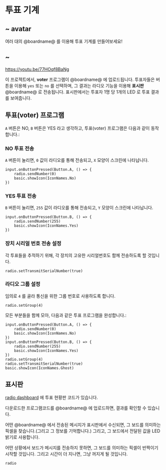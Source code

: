 # 투표 기계

## ~ avatar

여러 대의 @boardname@ 를 이용해 투표 기계를 만들어보세요!

## ~

https://youtu.be/77HOqf8BaNg

이 프로젝트에서, **voter** 프로그램이 @boardname@ 에 업로드됩니다. 투표자들은 버튼을 이용해 `yes` 또는 `no` 를 선택하며, 그 결과는 라디오 기능을 이용해 **표시판** @boardname@ 로 전송됩니다. 표시판에서는 투표자 1명 당 1개의 LED 로 투표 결과를 보여줍니다.

## 투표(voter) 프로그램

`A` 버튼은 NO, `B` 버튼은 YES 라고 생각하고, 투표(voter) 프로그램은 다음과 같이 동작합니다.:

### NO 투표 전송

`A` 버튼이 눌리면, `0` 값이 라디오를 통해 전송되고, `X` 모양이 스크린에 나타납니다.

```block
input.onButtonPressed(Button.A, () => {
    radio.sendNumber(0)
    basic.showIcon(IconNames.No)
})
```

### YES 투표 전송

`B` 버튼이 눌리면, `255` 값이 라디오를 통해 전송되고, `Y` 모양이 스크린에 나타납니다.

```block
input.onButtonPressed(Button.B, () => {
    radio.sendNumber(255)
    basic.showIcon(IconNames.Yes)
})
```

### 장치 시리얼 번호 전송 설정

각 투표들을 추적하기 위해, 각 장치의 고유한 시리얼번호도 함께 전송하도록 할 것입니다.

```block
radio.setTransmitSerialNumber(true)
```

### 라디오 그룹 설정

임의로 `4` 를 골라 통신을 위한 그룹 번호로 사용하도록 합니다.

```block
radio.setGroup(4)
```

모든 부분들을 함께 모아, 다음과 같은 투표 프로그램을 완성합니다.:

```blocks
input.onButtonPressed(Button.A, () => {
    radio.sendNumber(0)
    basic.showIcon(IconNames.No)
})
input.onButtonPressed(Button.B, () => {
    radio.sendNumber(255)
    basic.showIcon(IconNames.Yes)
})
radio.setGroup(4)
radio.setTransmitSerialNumber(true)
basic.showIcon(IconNames.Ghost)
```

## 표시판

[radio dashboard](/examples/radio-dashboard) 에 투표 현황판 코드가 있습니다.

다운로드한 프로그램코드를 @boardname@ 에 업로드하면, 결과를 확인할 수 있습니다.

어떤 @boardname@ 에서 전송된 메시지가 표시판에서 수신되면, 그 보드를 의미하는 픽셀을 찾습니다.(그리고 그 정보를 기억합니다.) 그리고, 그 보드에서 전달된 값을 LED 밝기로 사용합니다.

어떤 상황에서 보드가 메시지를 전송하지 못하면, 그 보드를 의미하는 픽셀이 반짝이기 시작할 것입니다. 그리고 시간이 더 지나면, 그냥 꺼지게 될 것입니다.

```package
radio
```